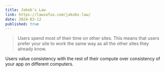 ```yaml
---
title: Jakob’s Law
link: https://lawsofux.com/jakobs-law/
date: 2024-03-12
published: true
---
```

> Users spend most of their time on other sites. This means that users prefer your site to work the same way as all the other sites they already know.

Users value consistency with the rest of their compute over consistency of your app on different computers.